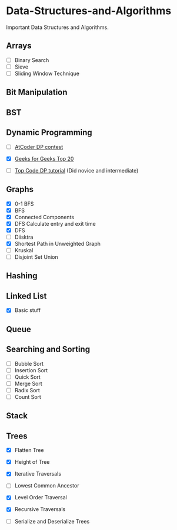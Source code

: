 # Data-Structures-and-Algorithms

Important Data Structures and Algorithms.

## Arrays

- [ ] Binary Search
- [ ] Sieve
- [ ] Sliding Window Technique

## Bit Manipulation

## BST


## Dynamic Programming

- [ ] [AtCoder DP contest](https://atcoder.jp/contests/dp/tasks)

- [x] [Geeks for Geeks Top 20](https://www.geeksforgeeks.org/top-20-dynamic-programming-interview-questions/)

- [ ] [Top Code DP tutorial](https://www.topcoder.com/community/competitive-programming/tutorials/dynamic-programming-from-novice-to-advanced/) (Did novice and intermediate)

## Graphs

- [x] 0-1 BFS
- [x] BFS
- [x] Connected Components
- [x] DFS Calculate entry and exit time
- [x] DFS
- [ ] Diisktra
- [x] Shortest Path in Unweighted Graph
- [ ] Kruskal
- [ ] Disjoint Set Union

## Hashing

## Linked List

- [x] Basic stuff 

## Queue

## Searching and Sorting

- [ ] Bubble Sort
- [ ] Insertion Sort
- [ ] Quick Sort
- [ ] Merge Sort
- [ ] Radix Sort
- [ ] Count Sort

## Stack



## Trees

- [x] Flatten Tree
- [x] Height of Tree
- [x] Iterative Traversals
- [ ] Lowest Common Ancestor
- [x] Level Order Traversal
- [x] Recursive Traversals
- [ ] Serialize and Deserialize Trees








